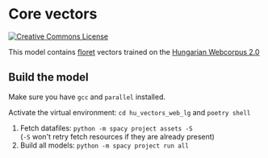 # Core vectors


<a rel="license" href="https://creativecommons.org/licenses/by-nc-sa/4.0/"><img alt="Creative Commons License" style="border-width:0" src="https://i.creativecommons.org/l/by-nc-sa/4.0/88x31.png" /></a>

This model contains [floret](https://github.com/explosion/floret) vectors trained on the [Hungarian Webcorpus 2.0](https://hlt.bme.hu/en/resources/webcorpus2)

## Build the model

Make sure you have `gcc` and `parallel` installed.

Activate the virtual environment: `cd hu_vectors_web_lg` and `poetry shell`

1. Fetch datafiles: `python -m spacy project assets -S` <br/>
   (`-S` won't retry fetch resources if they are already present)
2. Build all models: `python -m spacy project run all`
